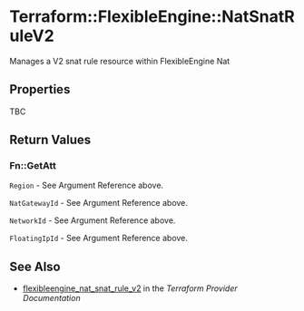 # Terraform::FlexibleEngine::NatSnatRuleV2

Manages a V2 snat rule resource within FlexibleEngine Nat

## Properties

TBC

## Return Values

### Fn::GetAtt

`Region` - See Argument Reference above.

`NatGatewayId` - See Argument Reference above.

`NetworkId` - See Argument Reference above.

`FloatingIpId` - See Argument Reference above.

## See Also

* [flexibleengine_nat_snat_rule_v2](https://www.terraform.io/docs/providers/flexibleengine/r/nat_snat_rule_v2.html) in the _Terraform Provider Documentation_